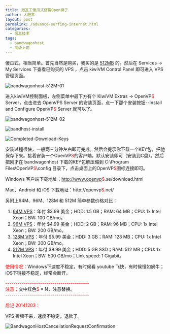 ```yaml
---
title: 搬瓦工傻瓜式搭建Open梯子
author: 大肥羊
layout: post
permalink: /advance-surfing-internet.html
categories:
  - 信息技术
tags:
  - bandwagonhost
  - 高级上网
---
```

傻瓜式，相当简单。首先当然是购买，我买的是 <a href="https://cyhour.com/out/bandwagonhost512M" target="_blank">512MB</a> 的。然后在 Services -> My Services 下查看已购买的 VPS ，点击 kiwiVM Control Panel 即可进入 VPS 管理页面。  


  
![bandwagonhost-512M-01][1]

进入kiwiVM控制面板，左侧菜单中最下方有个 KiwiVM Extras -> OpenVP<span style = "color:red;">S</span> Server，点击进去 OpenVPS Server 的安装页面，点一下那个安装按钮--Install and Configure OpenVP<span style = "color:red;">S</span> Server 就可以了。

![bandwagonhost-512M-02][2]

![bandhost-install][3]

![Completed-Download-Keys][4]

安装过程很快，一般两三分钟左右即可完成。然后会提示你下载一个KEY包，把他保存下来。接着安装一个OpenVP<span style = "color:red;">S</span>的客户端，默认安装即可（安装到C盘）。然后把刚才在 bandwagonhost 下载的KEY包解压缩到 C:\Program Files\OpenVP<span style = "color:red;">S</span>\config 目录下，点击桌面上的OpenVP<span style = "color:red;">S</span>图标连接即可。

Windows 客户端下载地址：http://www.openvp<span style = "color:red;">S</span>.se/download.html

Mac、Android 和 iOS 下载地址：http://openvp<span style = "color:red;">S</span>.net/

另附上64M、96M、128M 和 512M 简单参数价格对比：

  1. <a href="https://cyhour.com/out/bandwagonhost64M" target="_blank">64M VPS</a>：年付 $3.99 美金；HDD: 1.5 GB；RAM: 64 MB；CPU: 1x Intel Xeon；BW: 100 GB/mo。
  2. <a href="https://cyhour.com/out/bandwagonhost96M" target="_blank">96M VPS</a>：年付 $4.99 美金；HDD: 2 GB；RAM: 96 MB；CPU: 1x Intel Xeon；BW: 200 GB/mo。
  3. <a href="https://cyhour.com/out/bandwagonhost128M" target="_blank">128M VPS</a>：年付 $5.99 美金；HDD: 3 GB；RAM: 128 MB；CPU: 1x Intel Xeon；BW: 300 GB/mo。
  4. <a href="https://cyhour.com/out/bandwagonhost512M" target="_blank">512M VPS</a>：年付 $9.99 美金；HDD: 5 GB SSD；RAM: 512 MB；CPU: 1x Intel Xeon；BW: 500 GB/mo；Link speed: 1 Gigabit。

<span style = "color:red;">使用情况：</span>Windows下速度不稳定，有时候看 youtube 飞快，有时候慢如蜗牛；iOS下链接不稳定，经常会断开。

<span style = "color:red;">\---\---\---\---\---\---\---\---\---\---\---\---\-----</span>  
<span style = "color:red;">注意：</span>文中红色<span style = "color:red;">S</span> = N，注意替换。  
<span style = "color:red;">\---\---\---\---\---\---\---\---\---\---\---\---\-----</span>

<span style = "color:red;">后记 20141203：</span>

VPS 折腾不来，速度不稳定，退款了。

![BandwagonHostCancellationRequestConfirmation][5]

 [1]: https://cyhour.com/wp-content/uploads/2014/12/bandwagonhost-512M-01.png
 [2]: https://cyhour.com/wp-content/uploads/2014/12/bandwagonhost-512M-02.png
 [3]: https://cyhour.com/wp-content/uploads/2014/12/bandhost-install.png
 [4]: https://cyhour.com/wp-content/uploads/2014/12/Completed-Download-Keys.png
 [5]: https://cyhour.com/wp-content/uploads/2014/12/BandwagonHostCancellationRequestConfirmation.png